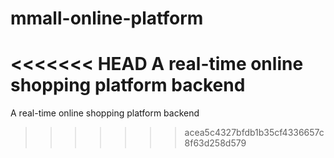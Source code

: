 # mmall-online-platform
<<<<<<< HEAD
A real-time online shopping platform backend
=======
A real-time online shopping platform backend
>>>>>>> acea5c4327bfdb1b35cf4336657c8f63d258d579
